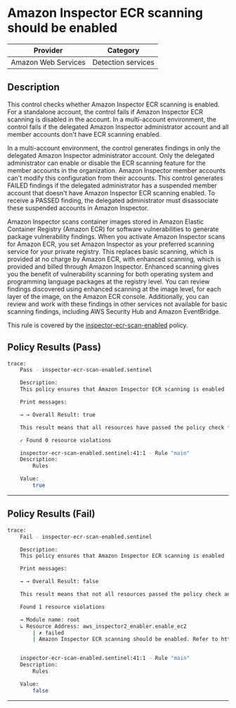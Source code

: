 # Amazon Inspector ECR scanning should be enabled

| Provider            |         Category         |
| ------------------- | ------------------------ |
| Amazon Web Services |    Detection services    |

## Description

This control checks whether Amazon Inspector ECR scanning is enabled. For a standalone account, the control fails if Amazon Inspector ECR scanning is disabled in the account. In a multi-account environment, the control fails if the delegated Amazon Inspector administrator account and all member accounts don't have ECR scanning enabled.

In a multi-account environment, the control generates findings in only the delegated Amazon Inspector administrator account. Only the delegated administrator can enable or disable the ECR scanning feature for the member accounts in the organization. Amazon Inspector member accounts can't modify this configuration from their accounts. This control generates FAILED findings if the delegated administrator has a suspended member account that doesn't have Amazon Inspector ECR scanning enabled. To receive a PASSED finding, the delegated administrator must disassociate these suspended accounts in Amazon Inspector.

Amazon Inspector scans container images stored in Amazon Elastic Container Registry (Amazon ECR) for software vulnerabilities to generate package vulnerability findings. When you activate Amazon Inspector scans for Amazon ECR, you set Amazon Inspector as your preferred scanning service for your private registry. This replaces basic scanning, which is provided at no charge by Amazon ECR, with enhanced scanning, which is provided and billed through Amazon Inspector. Enhanced scanning gives you the benefit of vulnerability scanning for both operating system and programming language packages at the registry level. You can review findings discovered using enhanced scanning at the image level, for each layer of the image, on the Amazon ECR console. Additionally, you can review and work with these findings in other services not available for basic scanning findings, including AWS Security Hub and Amazon EventBridge.

This rule is covered by the [inspector-ecr-scan-enabled](../../policies/inspector/inspector-ecr-scan-enabled.sentinel) policy.

## Policy Results (Pass)
```bash
trace:
    Pass - inspector-ecr-scan-enabled.sentinel

    Description:
    This policy ensures that Amazon Inspector ECR scanning is enabled

    Print messages:

    → → Overall Result: true

    This result means that all resources have passed the policy check for the policy inspector-ecr-scan-enabled.

    ✓ Found 0 resource violations

    inspector-ecr-scan-enabled.sentinel:41:1 - Rule "main"
    Description:
        Rules

    Value:
        true
```

---

## Policy Results (Fail)
```bash
trace:
    Fail - inspector-ecr-scan-enabled.sentinel

    Description:
    This policy ensures that Amazon Inspector ECR scanning is enabled

    Print messages:

    → → Overall Result: false

    This result means that not all resources passed the policy check and the protected behavior is not allowed for the policy inspector-ecr-scan-enabled.

    Found 1 resource violations

    → Module name: root
    ↳ Resource Address: aws_inspector2_enabler.enable_ec2
        | ✗ failed
        | Amazon Inspector ECR scanning should be enabled. Refer to https://docs.aws.amazon.com/securityhub/latest/userguide/inspector-controls.html#inspector-2 for more details.


    inspector-ecr-scan-enabled.sentinel:41:1 - Rule "main"
    Description:
        Rules

    Value:
        false
```

---